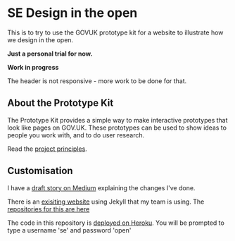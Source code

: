 # SE Design in the open
This is to try to use the GOVUK prototype kit for a website to illustrate how we design in the open. 

**Just a personal trial for now.**

**Work in progress**

The header is not responsive - more work to be done for that.

## About the Prototype Kit

The Prototype Kit provides a simple way to make interactive prototypes that look like pages on GOV.UK. These prototypes can be used to show ideas to people you work with, and to do user research.

Read the [project principles](https://govuk-prototype-kit.herokuapp.com/docs/principles).

## Customisation

I have a [draft story on Medium](https://medium.com/@stphaniekrus/stylehow-to-rebrand-the-gov-uk-prototype-kit-3fc6af96496c) explaining the changes I've done.

There is an [exisiting website](https://scotentsd.github.io/) using Jekyll that my team is using. The [repositories for this are here](https://github.com/scotentSD)

The code in this repository is [deployed on Heroku](https://scotentsd.herokuapp.com/). You will be prompted to type a username 'se' and password 'open'



